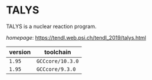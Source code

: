 # TALYS

TALYS is a nuclear reaction program.

*homepage*: <https://tendl.web.psi.ch/tendl_2019/talys.html>

version | toolchain
--------|----------
``1.95`` | ``GCCcore/10.3.0``
``1.95`` | ``GCCcore/9.3.0``

